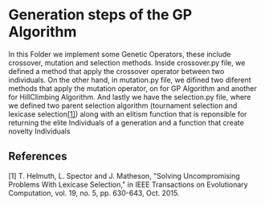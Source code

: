 # Generation steps of the GP Algorithm

In this Folder we implement some Genetic Operators, these include crossover, mutation and selection methods.
Inside crossover.py file, we defined a method that apply the crossover operator between two individuals.
On the other hand, in mutation.py file,  we difined two diferent methods that apply the mutation operator, on for GP Algorithm and another for HillClimbing Algorithm.
And lastly we have the selection.py file, where we defined two parent selection algorithm (tournament selection and lexicase selection[[1]](#1)) along with an elitism function that is reponsible for returning the elite Individuals of a generation and a function that create novelty Individuals


## References

<a id="1">[1]</a>
T. Helmuth, L. Spector and J. Matheson, "Solving Uncompromising Problems With Lexicase Selection," in IEEE Transactions on Evolutionary Computation, vol. 19, no. 5, pp. 630-643, Oct. 2015.
